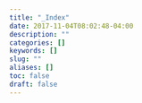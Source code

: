 ```yaml
---
title: "_Index"
date: 2017-11-04T08:02:48-04:00
description: ""
categories: []
keywords: []
slug: ""
aliases: []
toc: false
draft: false
---
```

